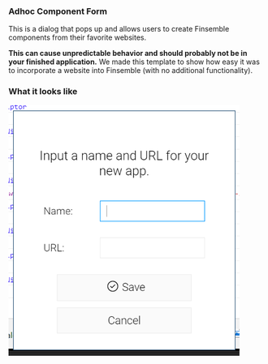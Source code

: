 ### Adhoc Component Form

This is a dialog that pops up and allows users to create Finsemble components from their favorite websites.

**This can cause unpredictable behavior and should probably not be in your finished application.** We made this template to show how easy it was to incorporate a website into Finsemble (with no additional functionality).

### What it looks like
![](./screenshot.png)
